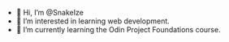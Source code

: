 - 👋 Hi, I’m @SnakeIze
- 👀 I’m interested in learning web development.
- 🌱 I’m currently learning the Odin Project Foundations course. 

<!---
SnakeIze/SnakeIze is a ✨ special ✨ repository because its `README.md` (this file) appears on your GitHub profile.
You can click the Preview link to take a look at your changes.
--->
